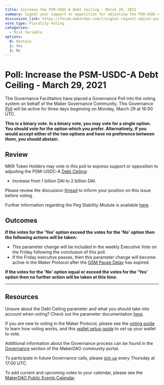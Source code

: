 ```yaml
---
title: Increase the PSM-USDC-A Debt Ceiling - March 29, 2021
summary: Signal your support or opposition for adjusting the PSM-USDC-A Debt Ceiling from 1 billion DAI to 2 billion DAI.
discussion_link: https://forum.makerdao.com/t/signal-request-adjust-psm-usdc-dc/7072
vote_type: Plurality Voting
categories:
  - Risk Variable
options:
  0: Abstain
  1: Yes
  2: No
---
```


# Poll: Increase the PSM-USDC-A Debt Ceiling - March 29, 2021

The Governance Facilitators have placed a Governance Poll into the voting system on behalf of the Maker Governance Community. This Governance [Poll](https://community-development.makerdao.com/en/learn/governance/on-chain-gov) will be active for three days beginning on Monday, March 29 at 16:00 UTC.

**This is a binary vote. In a binary vote, you may vote for a single option. You should vote for the option which you prefer. Alternatively, if you would accept either of the two options and have no preference between them, you should abstain.**

## Review

MKR Token Holders may vote in this poll to express support or opposition to adjusting the PSM-USDC-A [Debt Ceiling](https://community-development.makerdao.com/en/learn/governance/param-debt-ceiling):

- Increase from 1 billion DAI to 2 billion DAI.

Please review the discussion [thread](https://forum.makerdao.com/t/signal-request-adjust-psm-usdc-dc/7072) to inform your position on this issue before voting.

Further information regarding the Peg Stability Module is available [here](https://community-development.makerdao.com/en/learn/governance/module-psm).

## Outcomes

**If the votes for the 'Yes' option exceed the votes for the 'No' option then the following actions will be taken:**

- This parameter change will be included in the weekly Executive Vote on the Friday following the conclusion of this poll.
- If the Friday executive passes, then this parameter change will become active in the Maker Protocol after the [GSM Pause Delay](https://community-development.makerdao.com/en/learn/governance/param-gsm-pause-delay) has expired.

**If the votes for the 'No' option equal or exceed the votes for the 'Yes' option then no further action will be taken at this time.**

---

## Resources

Unsure about the Debt Ceiling parameter and what you should take into account when voting? Check out the parameter documentation [here](https://community-development.makerdao.com/en/learn/governance/param-debt-ceiling).

If you are new to voting in the Maker Protocol, please see the [voting guide](https://community-development.makerdao.com/en/learn/governance/how-voting-works/) to learn how voting works, and this [wallet setup guide](https://community-development.makerdao.com/en/learn/governance/voting-setup/) to set up your wallet to vote.

Additional information about the Governance process can be found in the [Governance](https://community-development.makerdao.com/en/learn/governance) section of the MakerDAO community portal.

To participate in future Governance calls, please [join us](https://github.com/makerdao/community/tree/master/governance/governance-and-risk-meetings) every Thursday at 17:00 UTC.

To add current and upcoming votes to your calendar, please see the [MakerDAO Public Events Calendar](https://calendar.google.com/calendar/embed?src=makerdao.com_3efhm2ghipksegl009ktniomdk%40group.calendar.google.com&ctz=UTC&mode=week&showCalendars=0&showPrint=0).
